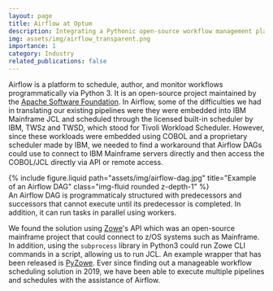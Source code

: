 ```yaml
---
layout: page
title: Airflow at Optum
description: Integrating a Pythonic open-source workflow management platform for data engineering pipelines.
img: assets/img/airflow_transparent.png
importance: 1
category: Industry
related_publications: false
---
```


Airflow is a platform to schedule, author, and monitor workflows programmatically via Python 3. It is an open-source project maintained by the [Apache Software Foundation](https://github.com/apache). In Airflow, some of the difficulties we had in translating our existing pipelines were they were embedded into IBM Mainframe JCL and scheduled through the licensed built-in scheduler by IBM, TWSz and TWSD, which stood for Tivoli Workload Scheduler. However, since these workloads were embedded using COBOL and a proprietary scheduler made by IBM, we needed to find a workaround that Airflow DAGs could use to connect to IBM Mainframe servers directly and then access the COBOL/JCL directly via API or remote access.

<div class="row">
    <div class="col-sm mt-3 mt-md-0">
        {% include figure.liquid path="assets/img/airflow-dag.jpg" title="Example of an Airflow DAG" class="img-fluid rounded z-depth-1" %}
    </div>
</div>
<div class="caption">
    An Airflow DAG is programmaticaly structured with predecessors and successors that cannot execute until its predecessor is completed. In addition, it can run tasks in parallel using workers.
</div>

We found the solution using [Zowe](https://www.zowe.org/)'s API which was an open-source mainframe project that could connect to z/OS systems such as Mainframe. In addition, using the ```subprocess``` library in Python3 could run Zowe CLI commands in a script, allowing us to run JCL. An example wrapper that has been released is [PyZowe](https://github.com/zowe/zowe-cli-sample-scripts/tree/master/python/pyzowe). Ever since finding out a manageable workflow scheduling solution in 2019, we have been able to execute multiple pipelines and schedules with the assistance of Airflow.